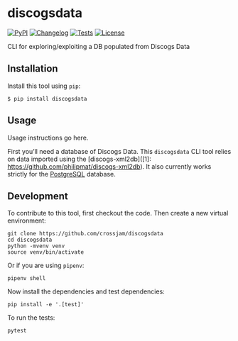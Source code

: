 # discogsdata

[![PyPI](https://img.shields.io/pypi/v/discogsdata.svg)](https://pypi.org/project/discogsdata/)
[![Changelog](https://img.shields.io/github/v/release/crossjam/discogsdata?include_prereleases&label=changelog)](https://github.com/crossjam/discogsdata/releases)
[![Tests](https://github.com/crossjam/discogsdata/workflows/Test/badge.svg)](https://github.com/crossjam/discogsdata/actions?query=workflow%3ATest)
[![License](https://img.shields.io/badge/license-Apache%202.0-blue.svg)](https://github.com/crossjam/discogsdata/blob/master/LICENSE)

CLI for exploring/exploiting a DB populated from Discogs Data

## Installation

Install this tool using `pip`:

    $ pip install discogsdata

## Usage

Usage instructions go here.

First you’ll need a database of Discogs Data. This `discogsdata` CLI
tool relies on data imported using the [discogs-xml2db]([1]:
https://github.com/philipmat/discogs-xml2db). It also currently works
strictly for the [PostgreSQL](https://postgresql.org) database.


## Development

To contribute to this tool, first checkout the code. Then create a new virtual environment:

	git clone https://github.com/crossjam/discogsdata
    cd discogsdata
    python -mvenv venv
    source venv/bin/activate

Or if you are using `pipenv`:

    pipenv shell

Now install the dependencies and test dependencies:

    pip install -e '.[test]'

To run the tests:

    pytest
